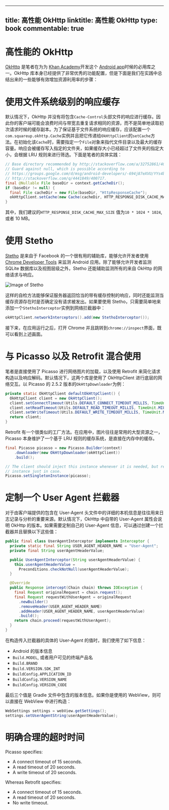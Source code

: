 
---
title: 高性能 OkHttp
linktitle: 高性能 OkHttp
type: book
commentable: true
---

# 高性能的 OkHttp

[OkHttp](http://square.github.io/okhttp/) 是笔者在为为 [Khan Academy](https://www.khanacademy.org/)开发这个 [Android app](https://play.google.com/store/apps/details?id=org.khanacademy.android)时候的必用库之一。OkHttp 库本身已经提供了非常优秀的功能配置，但是下面是我们在实践中总结出来的一些能够有效增加资源利用率的步骤：

# 使用文件系统级别的响应缓存

默认情况下，OkHttp 并没有将包含`Cache-Control`头部文件的响应进行缓存。因此你的客户端可能会浪费时间与带宽去重复请求相同的资源，而不是简单地读取初次请求时候的缓存副本。为了保证基于文件系统的响应缓存，应该配置一个`com.squareup.okhttp.Cache`实例并且把它传递给`OkHttpClient`的`setCache`方法。在初始化该`Cache`时，需要指定一个`File`对象来指代文件目录以及最大的缓存容量。响应会被缓存写入指定的文件夹，如果缓存大小已经超过了文件夹的指定大小，会根据 LRU 规则来进行筛选。下面是笔者的具体实践：

```java
// Base directory recommended by http://stackoverflow.com/a/32752861/400717.
// Guard against null, which is possible according to
// https://groups.google.com/d/msg/android-developers/-694j87eXVU/YYs4b6kextwJ and
// http://stackoverflow.com/q/4441849/400717.
final @Nullable File baseDir = context.getCacheDir();
if (baseDir != null) {
  final File cacheDir = new File(baseDir, "HttpResponseCache");
  okHttpClient.setCache(new Cache(cacheDir, HTTP_RESPONSE_DISK_CACHE_MAX_SIZE));
}
```

其中，我们建议的`HTTP_RESPONSE_DISK_CACHE_MAX_SIZE` 值为`10 * 1024 * 1024`, 或者 10 MB。

# 使用 Stetho

[Stetho](http://facebook.github.io/stetho/) 是来自于 Facebook 的一个很有用的辅助库，能够允许开发者使用 [Chrome Developer Tools](https://developers.google.com/web/tools/setup/workspace/setup-devtools) 来监测 Android 应用。除了能够允许开发者监测 SQLite 数据库以及视图层级之外，Stetho 还能辅助监测所有的来自 OkHttp 的网络请求与响应。

![Image of Stetho](http://omgitsmgp.com/assets/images/posts/stetho-inspector-network.png)

这样的自检方法能够保证服务器返回恰当的带有缓存控制的响应，同时还能监测当缓存资源存在时是否确定没有请求被发出。如果要使用 Stetho，只需要简单地来添加一个`StethoInterceptor`实例到网络拦截器中：

```java
okHttpClient.networkInterceptors().add(new StethoInterceptor());
```

接下来，在应用运行之后，打开 Chrome 并且跳转到`chrome://inspect`界面，既可以看到上述画面。

# 与 Picasso 以及 Retrofit 混合使用

笔者是直接使用了 Picasso 进行网络图片的加载，以及使用 Retrofit 来简化请求构造以及响应解码。默认情况下，这两个库是使用了 OkHttpClient 进行底层的网络交互。以 Picasso 的 2.5.2 版本的`OkHttpDownloader`为例：

```java
private static OkHttpClient defaultOkHttpClient() {
  OkHttpClient client = new OkHttpClient();
  client.setConnectTimeout(Utils.DEFAULT_CONNECT_TIMEOUT_MILLIS, TimeUnit.MILLISECONDS);
  client.setReadTimeout(Utils.DEFAULT_READ_TIMEOUT_MILLIS, TimeUnit.MILLISECONDS);
  client.setWriteTimeout(Utils.DEFAULT_WRITE_TIMEOUT_MILLIS, TimeUnit.MILLISECONDS);
  return client;
}
```

Retrofit 有一个很类似的工厂方法。在应用中，图片往往是常用的大型资源之一，Picasso 本身维护了一个基于 LRU 规则的缓存系统，是直接在内存中的缓存。

```java
final Picasso picasso = new Picasso.Builder(context)
    .downloader(new OkHttpDownloader(okHttpClient))
    .build();

// The client should inject this instance whenever it is needed, but replace the singleton
// instance just in case.
Picasso.setSingletonInstance(picasso);
```

# 定制一个 User Agent 拦截器

对于由客户端提供的包含在 User-Agent 头文件中的详细的本机信息是往往用来日志记录与分析的重要来源。默认情况下，OkHttp 中自带的 User-Agent 属性会说明 OkHttp 的版本。如果需要定制自己的 User-Agent 信息，可以通过创建一个拦截器并且替换以下这些值：

```java
public final class UserAgentInterceptor implements Interceptor {
  private static final String USER_AGENT_HEADER_NAME = "User-Agent";
  private final String userAgentHeaderValue;

  public UserAgentInterceptor(String userAgentHeaderValue) {
    this.userAgentHeaderValue =
      Preconditions.checkNotNull(userAgentHeaderValue);
  }

  @Override
  public Response intercept(Chain chain) throws IOException {
    final Request originalRequest = chain.request();
    final Request requestWithUserAgent = originalRequest
      .newBuilder()
      .removeHeader(USER_AGENT_HEADER_NAME)
      .addHeader(USER_AGENT_HEADER_NAME, userAgentHeaderValue)
      .build();
    return chain.proceed(requestWithUserAgent);
  }
}
```

在构造传入拦截器的具体的 User-Agent 的值时，我们使用了如下信息：

- Android 的版本信息
- `Build.MODEL`, 或者用户可见的终端产品名
- `Build.BRAND`
- `Build.VERSION.SDK_INT`
- `BuildConfig.APPLICATION_ID`
- `BuildConfig.VERSION_NAME`
- `BuildConfig.VERSION_CODE`

最后三个值是 Gradle 文件中包含的版本信息。如果你是使用的 WebView，则可以直接在 WebView 中进行构造：

```java
WebSettings settings = webView.getSettings();
settings.setUserAgentString(userAgentHeaderValue);
```

# 明确合理的超时时间

Picasso specifies:

- A connect timeout of 15 seconds.
- A read timeout of 20 seconds.
- A write timeout of 20 seconds.

Whereas Retrofit specifies:

- A connect timeout of 15 seconds.
- A read timeout of 20 seconds.
- No write timeout.

    